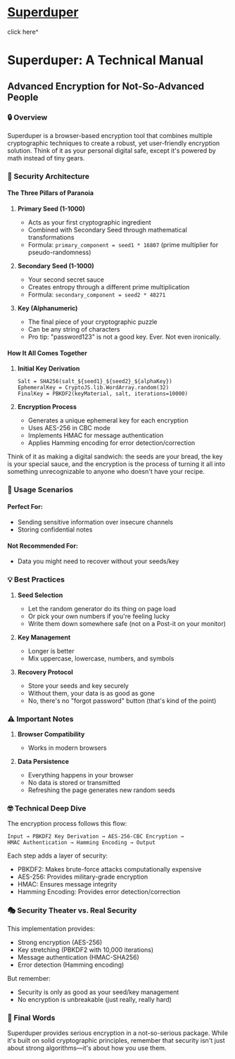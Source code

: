 # [Superduper](https://elkmire.github.io/Superduper/)
click here^

# Superduper: A Technical Manual
## Advanced Encryption for Not-So-Advanced People

### 🔒 Overview
Superduper is a browser-based encryption tool that combines multiple cryptographic techniques to create a robust, yet user-friendly encryption solution. Think of it as your personal digital safe, except it's powered by math instead of tiny gears.

### 🎲 Security Architecture

#### The Three Pillars of Paranoia
1. **Primary Seed (1-1000)**
   - Acts as your first cryptographic ingredient
   - Combined with Secondary Seed through mathematical transformations
   - Formula: `primary_component = seed1 * 16807` (prime multiplier for pseudo-randomness)

2. **Secondary Seed (1-1000)**
   - Your second secret sauce
   - Creates entropy through a different prime multiplication
   - Formula: `secondary_component = seed2 * 48271`

3. **Key (Alphanumeric)**
   - The final piece of your cryptographic puzzle
   - Can be any string of characters
   - Pro tip: "password123" is not a good key. Ever. Not even ironically.

#### How It All Comes Together

1. **Initial Key Derivation**
   ```
   Salt = SHA256(salt_${seed1}_${seed2}_${alphaKey})
   EphemeralKey = CryptoJS.lib.WordArray.random(32)
   FinalKey = PBKDF2(keyMaterial, salt, iterations=10000)
   ```

2. **Encryption Process**
   - Generates a unique ephemeral key for each encryption
   - Uses AES-256 in CBC mode
   - Implements HMAC for message authentication
   - Applies Hamming encoding for error detection/correction

Think of it as making a digital sandwich: the seeds are your bread, the key is your special sauce, and the encryption is the process of turning it all into something unrecognizable to anyone who doesn't have your recipe.

### 🎯 Usage Scenarios

#### Perfect For:
- Sending sensitive information over insecure channels
- Storing confidential notes

#### Not Recommended For:
- Data you might need to recover without your seeds/key

### 💡 Best Practices

1. **Seed Selection**
   - Let the random generator do its thing on page load
   - Or pick your own numbers if you're feeling lucky
   - Write them down somewhere safe (not on a Post-it on your monitor)

2. **Key Management**
   - Longer is better
   - Mix uppercase, lowercase, numbers, and symbols

3. **Recovery Protocol**
   - Store your seeds and key securely
   - Without them, your data is as good as gone
   - No, there's no "forgot password" button (that's kind of the point)

### ⚠️ Important Notes

1. **Browser Compatibility**
   - Works in modern browsers

2. **Data Persistence**
   - Everything happens in your browser
   - No data is stored or transmitted
   - Refreshing the page generates new random seeds

### 🤓 Technical Deep Dive

The encryption process follows this flow:
```
Input → PBKDF2 Key Derivation → AES-256-CBC Encryption → 
HMAC Authentication → Hamming Encoding → Output
```

Each step adds a layer of security:
- PBKDF2: Makes brute-force attacks computationally expensive
- AES-256: Provides military-grade encryption
- HMAC: Ensures message integrity
- Hamming Encoding: Provides error detection/correction

### 🎭 Security Theater vs. Real Security

This implementation provides:
- Strong encryption (AES-256)
- Key stretching (PBKDF2 with 10,000 iterations)
- Message authentication (HMAC-SHA256)
- Error detection (Hamming encoding)

But remember:
- Security is only as good as your seed/key management
- No encryption is unbreakable (just really, really hard)

### 🌟 Final Words

Superduper provides serious encryption in a not-so-serious package. While it's built on solid cryptographic principles, remember that security isn't just about strong algorithms—it's about how you use them.
